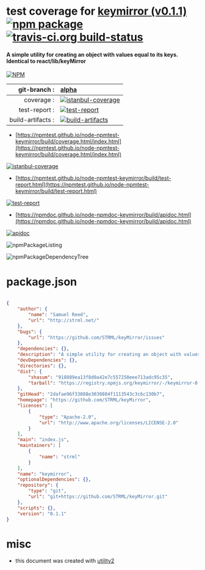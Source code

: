 # test coverage for  [keymirror (v0.1.1)](https://github.com/STRML/keyMirror)  [![npm package](https://img.shields.io/npm/v/npmtest-keymirror.svg?style=flat-square)](https://www.npmjs.org/package/npmtest-keymirror) [![travis-ci.org build-status](https://api.travis-ci.org/npmtest/node-npmtest-keymirror.svg)](https://travis-ci.org/npmtest/node-npmtest-keymirror)
#### A simple utility for creating an object with values equal to its keys. Identical to react/lib/keyMirror

[![NPM](https://nodei.co/npm/keymirror.png?downloads=true&downloadRank=true&stars=true)](https://www.npmjs.com/package/keymirror)

| git-branch : | [alpha](https://github.com/npmtest/node-npmtest-keymirror/tree/alpha)|
|--:|:--|
| coverage : | [![istanbul-coverage](https://npmtest.github.io/node-npmtest-keymirror/build/coverage.badge.svg)](https://npmtest.github.io/node-npmtest-keymirror/build/coverage.html/index.html)|
| test-report : | [![test-report](https://npmtest.github.io/node-npmtest-keymirror/build/test-report.badge.svg)](https://npmtest.github.io/node-npmtest-keymirror/build/test-report.html)|
| build-artifacts : | [![build-artifacts](https://npmtest.github.io/node-npmtest-keymirror/glyphicons_144_folder_open.png)](https://github.com/npmtest/node-npmtest-keymirror/tree/gh-pages/build)|

- [https://npmtest.github.io/node-npmtest-keymirror/build/coverage.html/index.html](https://npmtest.github.io/node-npmtest-keymirror/build/coverage.html/index.html)

[![istanbul-coverage](https://npmtest.github.io/node-npmtest-keymirror/build/screenCapture.buildCi.browser.%252Ftmp%252Fbuild%252Fcoverage.lib.html.png)](https://npmtest.github.io/node-npmtest-keymirror/build/coverage.html/index.html)

- [https://npmtest.github.io/node-npmtest-keymirror/build/test-report.html](https://npmtest.github.io/node-npmtest-keymirror/build/test-report.html)

[![test-report](https://npmtest.github.io/node-npmtest-keymirror/build/screenCapture.buildCi.browser.%252Ftmp%252Fbuild%252Ftest-report.html.png)](https://npmtest.github.io/node-npmtest-keymirror/build/test-report.html)

- [https://npmdoc.github.io/node-npmdoc-keymirror/build/apidoc.html](https://npmdoc.github.io/node-npmdoc-keymirror/build/apidoc.html)

[![apidoc](https://npmdoc.github.io/node-npmdoc-keymirror/build/screenCapture.buildCi.browser.%252Ftmp%252Fbuild%252Fapidoc.html.png)](https://npmdoc.github.io/node-npmdoc-keymirror/build/apidoc.html)

![npmPackageListing](https://npmtest.github.io/node-npmtest-keymirror/build/screenCapture.npmPackageListing.svg)

![npmPackageDependencyTree](https://npmtest.github.io/node-npmtest-keymirror/build/screenCapture.npmPackageDependencyTree.svg)



# package.json

```json

{
    "author": {
        "name": "Samuel Reed",
        "url": "http://strml.net/"
    },
    "bugs": {
        "url": "https://github.com/STRML/keyMirror/issues"
    },
    "dependencies": {},
    "description": "A simple utility for creating an object with values equal to its keys. Identical to react/lib/keyMirror",
    "devDependencies": {},
    "directories": {},
    "dist": {
        "shasum": "918889ea13f8d0a42e7c557250eee713adc95c35",
        "tarball": "https://registry.npmjs.org/keymirror/-/keymirror-0.1.1.tgz"
    },
    "gitHead": "2dafae96f33088e3030804f1113543c3c6c130b7",
    "homepage": "https://github.com/STRML/keyMirror",
    "licenses": [
        {
            "type": "Apache-2.0",
            "url": "http://www.apache.org/licenses/LICENSE-2.0"
        }
    ],
    "main": "index.js",
    "maintainers": [
        {
            "name": "strml"
        }
    ],
    "name": "keymirror",
    "optionalDependencies": {},
    "repository": {
        "type": "git",
        "url": "git+https://github.com/STRML/keyMirror.git"
    },
    "scripts": {},
    "version": "0.1.1"
}
```



# misc
- this document was created with [utility2](https://github.com/kaizhu256/node-utility2)
